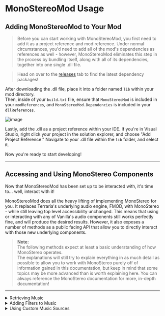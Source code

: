 # MonoStereoMod Usage
## Adding MonoStereoMod to Your Mod

> Before you can start working with MonoStereoMod, you first need to add it as a project reference and mod reference. Under normal circumstances, you'd need to add all of the mod's dependencies as references as well - however, MonoStereoMod eliminates this step in the process by bundling itself, along with all of its dependencies, together into one single .dll file.

> Head on over to the [releases](https://github.com/NycroV/MonoStereoMod/releases) tab to find the latest dependency packages!

After downloading the .dll file, place it into a folder named `lib` within your mod directory.<br/>
Then, inside of your `build.txt` file, ensure that `MonoStereoMod` is included in your `modReferences`, and `MonoStereoMod.Dependencies` is included in your `dllReferences`.

![image](https://github.com/user-attachments/assets/c35180b8-1d23-41d6-b605-62cde00962c7)

Lastly, add the .dll as a project reference within your IDE. If you're in Visual Studio, right click your project in the solution explorer, and choose "Add Project Reference." Navigate to your .dll file within the `lib` folder, and select it.

Now you're ready to start developing!

***

## Accessing and Using MonoStereo Components

Now that MonoStereoMod has been set up to be interacted with, it's time to... well, interact with it!

MonoStereoMod does all the heavy lifting of implementing MonoStereo for you. It replaces Terraria's underlying audio engine, FMOD, with MonoStereo - while still leaving top level accessibility unchanged. This means that using or interacting with any of Vanilla's audio components still works perfectly fine, and will produce the desired results. However, it also exposes a number of methods as a public facing API that allow you to directly interact with those new underlying components.

> **Note:**<br/>
The following methods expect at least a basic understanding of how MonoStereo operates.<br/>
The explanations will still try to explain everything in as much detail as possible to allow you to work with MonoStereo purely off of information gained in this documentation, but keep in mind that some topics may be more advanced than is worth explaining here. You can always reference the MonoStereo documentation for more, in-depth documentation!

***
<details>
<summary>Retrieving Music</summary>
  
### Retrieving Music

The main way to interact with MonoStereo music components is with the following:
```cs
MonoStereoAudioTrack music = MonoStereoMod.GetSong(int musicIndex);
```
`musicIndex` should be the index of the registered music track you want to access. This is commonly retrieved by either keeping track of the index when initially adding the track, or by accessing `Main.curMusic`.

The returned object is a `MonoStereoAudioTrack` that represents the specified track.

</details>

<details>
<summary>Adding Filters to Music</summary>
  
### Adding Filters to Music

You have access to a number of properties and methods on track objects. You can access `IsPlaying`, `IsPaused`, and `IsStopped` for quick playback info -- alternatively, `PlaybackState` represents this as an enum. You can also access `Pitch` and `Pan` for basic audio adjustment on the fly, and `Position` or `Seek()` for repositioning.

In order to utilize more advanced audio modification, you'll want to add some extra filters to the track. This can be done with `track.AddFilter(myFilter)`.<br/>
For a look at what filters are available, how to use them, and how to write your own filters, check out the MonoStereo filter documentation.

If you want to globally apply a filter to ALL music tracks, you can use `MonoStereo.MusicMixer.AddFilter(myFilter)`.<br/>
This applies a filter to the actual music mixer - all the currently playing music is mixed together, and then the filter is applied to that result.

To remove a filter once you're done, use `RemoveFilter(myFilter)`.

If you expect a track will have lots of filters applied to it at one time, make sure to read through the next section to ensure you're getitng the best performance.

</details>

<details>
<summary>Using Custom Music Sources</summary>
  
### Using Other Music Sources

MonoStereoMod also allows you to register your own music sources to Terraria's music loader!

If you have a track that you expect will have lots of filters (or particularly slow filters) applied to it at one time, it is recommended to use one of MonoStereoMod's custom "high performance" sources. This changes the way that MonoStereo buffers your audio, and can greatly improve performance when audio processing is expecting to take a slightly long time.

By default, MonoStereo will cache up to 5 seconds of a song at a time in memory, to ensure that there are always samples ready for processing and playback, which is still done in real-time. When a song is registered as high performance, the entire song is loaded into memory whenever the song is set to be played. This means that no matter what happens with any of the filters that are applied, source samples are always available for reading. When a song stops, its data is unloaded to reduce memory usage.

To register a song as high performance, use this:
```cs
MusicLoader.AddMusic(Mod mod, string musicPath); // Vanilla

// Replace the above with the following...

MonoStereoMod.AddHighPerformanceMusic(Mod mod, string musicPath); // MonoStereo
```

From this point on, you can interact with the track as normal. MonoStereoMod handles all the rest!

MonoStereoMod also supplies support for implementing your own custom music sources. Think of something like a live radio.<br/>
If you want to create a custom music source, it is highly recommended to read the MonoStereo documentation, as that topic is considerably more complex and requires more investment thatn would be worthwhile here.

If you have a custom music source you want to add as a song, you can use:
```cs
MonoStereoMod.AddCustomMusic(Mod mod, string musicName, ISongSource source);
// or...
MonoStereoMod.AddCustomMusic(Mod mod, string musicName, MonoStereoAudioTrack track);
```

Using the first overload will attach your `ISongSource` implementation to a default instance of the `MonoStereoAudioTrack` class.<br/>
Using the second overload allows you to directly supply your track instance, which means you can extend the class to add extra functionality!

Both of these methods should only be used if you know what you're doing.

</details>
